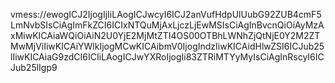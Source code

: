 vmess://ewogICJ2IjogIjIiLAogICJwcyI6ICJ2anVufHdpUlUubG92ZUB4cmF5LmNvbSIsCiAgImFkZCI6ICIxNTQuMjAxLjczLjEwMSIsCiAgInBvcnQiOiAyMzAxMiwKICAiaWQiOiAiN2U0YjE2MjMtZTI4OS00OTBhLWNhZjQtNjE0Y2M2ZTMwMjViIiwKICAiYWlkIjogMCwKICAibmV0IjogIndzIiwKICAidHlwZSI6ICJub25lIiwKICAiaG9zdCI6ICIiLAogICJwYXRoIjogIi83ZTRiMTYyMyIsCiAgInRscyI6ICJub25lIgp9
